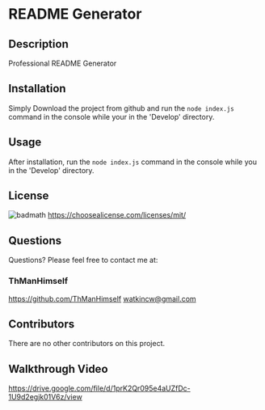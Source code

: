 
# README Generator

## Description

Professional README Generator

## Installation

Simply Download the project from github and run the `node index.js` command in the console while your in the 'Develop' directory.

## Usage

After installation, run the `node index.js` command in the console while you in the 'Develop' directory.

## License

![badmath](https://img.shields.io/badge/License-MIT-blue)
https://choosealicense.com/licenses/mit/


## Questions

Questions? Please feel free to contact me at:
### ThManHimself
https://github.com/ThManHimself
watkincw@gmail.com

## Contributors

There are no other contributors on this project.

## Walkthrough Video

https://drive.google.com/file/d/1prK2Qr095e4aUZfDc-1U9d2egjk01V6z/view